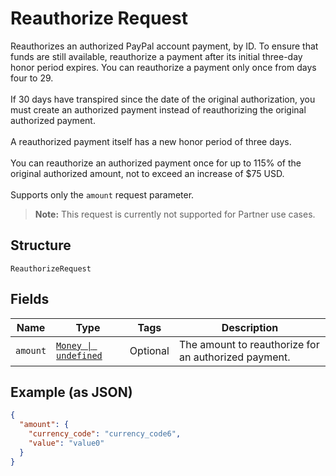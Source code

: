 
# Reauthorize Request

Reauthorizes an authorized PayPal account payment, by ID. To ensure that funds are still available, reauthorize a payment after its initial three-day honor period expires. You can reauthorize a payment only once from days four to 29.<br/><br/>If 30 days have transpired since the date of the original authorization, you must create an authorized payment instead of reauthorizing the original authorized payment.<br/><br/>A reauthorized payment itself has a new honor period of three days.<br/><br/>You can reauthorize an authorized payment once for up to 115% of the original authorized amount, not to exceed an increase of $75 USD.<br/><br/>Supports only the `amount` request parameter.<blockquote><strong>Note:</strong> This request is currently not supported for Partner use cases.</blockquote>

## Structure

`ReauthorizeRequest`

## Fields

| Name | Type | Tags | Description |
|  --- | --- | --- | --- |
| `amount` | [`Money \| undefined`](../../doc/models/money.md) | Optional | The amount to reauthorize for an authorized payment. |

## Example (as JSON)

```json
{
  "amount": {
    "currency_code": "currency_code6",
    "value": "value0"
  }
}
```

